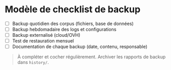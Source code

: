 # Modèle de checklist de backup

- [ ] Backup quotidien des corpus (fichiers, base de données)
- [ ] Backup hebdomadaire des logs et configurations
- [ ] Backup externalisé (cloud/OVH)
- [ ] Test de restauration mensuel
- [ ] Documentation de chaque backup (date, contenu, responsable)

> À compléter et cocher régulièrement. Archiver les rapports de backup dans `history/`.
